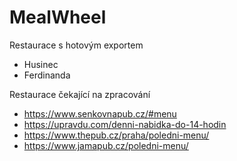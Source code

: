 # MealWheel


Restaurace s hotovým exportem
- Husinec
- Ferdinanda

Restaurace čekající na zpracování
- https://www.senkovnapub.cz/#menu
- https://upravdu.com/denni-nabidka-do-14-hodin
- https://www.thepub.cz/praha/poledni-menu/
- https://www.jamapub.cz/poledni-menu/
